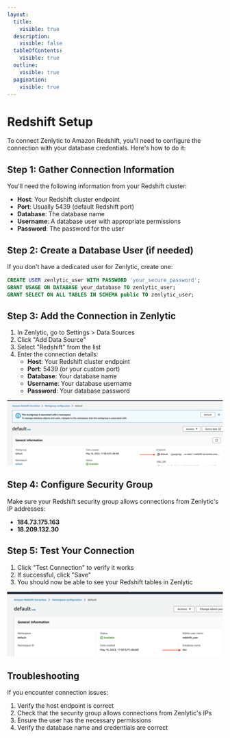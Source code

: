 ```yaml
---
layout:
  title:
    visible: true
  description:
    visible: false
  tableOfContents:
    visible: true
  outline:
    visible: true
  pagination:
    visible: true
---
```


# Redshift Setup

To connect Zenlytic to Amazon Redshift, you'll need to configure the connection with your database credentials. Here's how to do it:

## Step 1: Gather Connection Information

You'll need the following information from your Redshift cluster:

* **Host**: Your Redshift cluster endpoint
* **Port**: Usually 5439 (default Redshift port)
* **Database**: The database name
* **Username**: A database user with appropriate permissions
* **Password**: The password for the user

## Step 2: Create a Database User (if needed)

If you don't have a dedicated user for Zenlytic, create one:

```sql
CREATE USER zenlytic_user WITH PASSWORD 'your_secure_password';
GRANT USAGE ON DATABASE your_database TO zenlytic_user;
GRANT SELECT ON ALL TABLES IN SCHEMA public TO zenlytic_user;
```

## Step 3: Add the Connection in Zenlytic

1. In Zenlytic, go to Settings > Data Sources
2. Click "Add Data Source"
3. Select "Redshift" from the list
4. Enter the connection details:
   * **Host**: Your Redshift cluster endpoint
   * **Port**: 5439 (or your custom port)
   * **Database**: Your database name
   * **Username**: Your database username
   * **Password**: Your database password

![Redshift Setup 1](../assets/7_data_sources/redshift-setup-1.png)

## Step 4: Configure Security Group

Make sure your Redshift security group allows connections from Zenlytic's IP addresses:

* **184.73.175.163**
* **18.209.132.30**

## Step 5: Test Your Connection

1. Click "Test Connection" to verify it works
2. If successful, click "Save"
3. You should now be able to see your Redshift tables in Zenlytic

![Redshift Setup 2](../assets/7_data_sources/redshift-setup-2.png)

## Troubleshooting

If you encounter connection issues:

1. Verify the host endpoint is correct
2. Check that the security group allows connections from Zenlytic's IPs
3. Ensure the user has the necessary permissions
4. Verify the database name and credentials are correct

